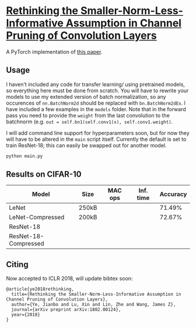 # [Rethinking the Smaller-Norm-Less-Informative Assumption in Channel Pruning of Convolution Layers](https://arxiv.org/abs/1802.00124)
A PyTorch implementation of [this paper](https://arxiv.org/abs/1802.00124).  

## Usage
I haven't included any code for transfer learning/ using pretrained models, so everything here must be done from scratch.
You will have to rewrite your models to use my extended version of batch normalization, so any occurences of `nn.BatchNorm2d`
should be replaced with `bn.BatchNorm2dEx`. I have included a few examples in the `models` folder. Note that in the forward pass
you need to provide the `weight` from the last convolution to the batchnorm (e.g. `out = self.bn1(self.conv1(x), self.conv1.weight)`.  

I will add command line support for hyperparameters soon, but for now they will have to be altered in the `main` script itself. Currently the default is set to train ResNet-18; this can easily be swapped out for another model.

```bash
python main.py
```

## Results on CIFAR-10
| Model                | Size  | MAC ops | Inf. time | Accuracy |
|----------------------|-------|---------|-----------|----------|
| LeNet                | 250kB |         |           |  71.49%  |
| LeNet-Compressed     | 200kB |         |           |  72.67%  |
| ResNet-18            |       |         |           |          |
| ResNet-18-Compressed |       |         |           |          |

## Citing
Now accepted to ICLR 2018, will update bibtex soon:
```
@article{ye2018rethinking,
  title={Rethinking the Smaller-Norm-Less-Informative Assumption in Channel Pruning of Convolution Layers},
  author={Ye, Jianbo and Lu, Xin and Lin, Zhe and Wang, James Z},
  journal={arXiv preprint arXiv:1802.00124},
  year={2018}
}
```

